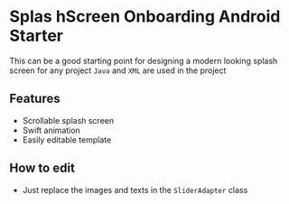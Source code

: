 # Splas hScreen Onboarding Android Starter

This can be a good starting point for designing a modern looking splash screen for any project
`Java` and `XML` are used in the project

## Features
- Scrollable splash screen
- Swift animation
- Easily editable template

## How to edit
-  Just replace the images and texts in the `SliderAdapter` class
